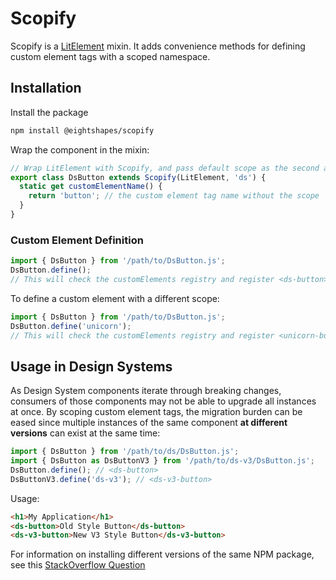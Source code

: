 # Scopify

Scopify is a [LitElement](https://lit-element.polymer-project.org) mixin. It adds convenience methods for defining custom element tags with a scoped namespace.

## Installation
Install the package
```bash
npm install @eightshapes/scopify
```

Wrap the component in the mixin:

```js
// Wrap LitElement with Scopify, and pass default scope as the second argument
export class DsButton extends Scopify(LitElement, 'ds') {
  static get customElementName() {
    return 'button'; // the custom element tag name without the scope
  }
}
```

### Custom Element Definition
```js
import { DsButton } from '/path/to/DsButton.js';
DsButton.define();
// This will check the customElements registry and register <ds-button> as a new custom element if it doesn't already exist
```

To define a custom element with a different scope:
```js
import { DsButton } from '/path/to/DsButton.js';
DsButton.define('unicorn');
// This will check the customElements registry and register <unicorn-button> as a new custom element if it doesn't already exist
```

## Usage in Design Systems
As Design System components iterate through breaking changes, consumers of those components may not be able to upgrade all instances at once. By scoping custom element tags, the migration burden can be eased since multiple instances of the same component **at different versions** can exist at the same time:

```js
import { DsButton } from '/path/to/ds/DsButton.js';
import { DsButton as DsButtonV3 } from '/path/to/ds-v3/DsButton.js';
DsButton.define(); // <ds-button>
DsButtonV3.define('ds-v3'); // <ds-v3-button>
```
Usage:
```html
<h1>My Application</h1>
<ds-button>Old Style Button</ds-button>
<ds-v3-button>New V3 Style Button</ds-v3-button>
```

For information on installing different versions of the same NPM package, see this [StackOverflow Question](https://stackoverflow.com/questions/26414587/how-to-install-multiple-versions-of-package-using-npm)
